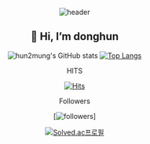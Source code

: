 <!--
**hun2mung/hun2mung** is a ✨ _special_ ✨ repository because its `README.md` (this file) appears on your GitHub profile.

Here are some ideas to get you started:

- 🔭 I’m currently working on ...
- 🌱 I’m currently learning ...
- 👯 I’m looking to collaborate on ...
- 🤔 I’m looking for help with ...
- 💬 Ask me about ...
- 📫 How to reach me: ...
- 😄 Pronouns: ...
- ⚡ Fun fact: ...
-->
<div align="center">
  
![header](https://capsule-render.vercel.app/api?type=cylinder&color=random&height=200&section=header&text=HUN2MUNG%20😃&fontSize=50)
</div>

<div align="center"><h2>👋 Hi, I’m donghun </h2></div>

<div align="center">
  
![hun2mung's GitHub stats](https://github-readme-stats.vercel.app/api?username=hun2mung&show_icons=true&theme=swift)
[![Top Langs](https://github-readme-stats.vercel.app/api/top-langs/?username=hun2mung&layout=compact)](https://github.com/hun2mung/github-readme-stats)

  HITS
  
[![Hits](https://hits.seeyoufarm.com/api/count/incr/badge.svg?url=https%3A%2F%2Fgithub.com%2Fhun2mung%2Fhit-counter&count_bg=%2379C83D&title_bg=%23555555&icon=&icon_color=%23E7E7E7&title=hits&edge_flat=false)](https://github.com/hun2mung)
  
  Followers
  
[![followers](https://img.shields.io/github/followers/hun2mung?style=social)]
  
[![Solved.ac프로필](http://mazassumnida.wtf/api/generate_badge?boj=ldh5444)](https://solved.ac/ldh5444)
</div>

